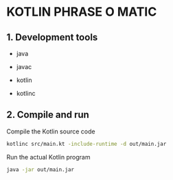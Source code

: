 # KOTLIN PHRASE O MATIC

## 1. Development tools

- java

- javac

- kotlin

- kotlinc

## 2. Compile and run

Compile the Kotlin source code
```BASH
kotlinc src/main.kt -include-runtime -d out/main.jar
```

Run the actual Kotlin program
```BASH
java -jar out/main.jar
```
